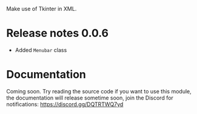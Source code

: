 Make use of Tkinter in XML.

Release notes 0.0.6
===
* Added `Menubar` class

Documentation
===

Coming soon. Try reading the source code if you want to use this module, the documentation will release sometime soon, join the Discord for notifications: https://discord.gg/DQTRTWQ7yd